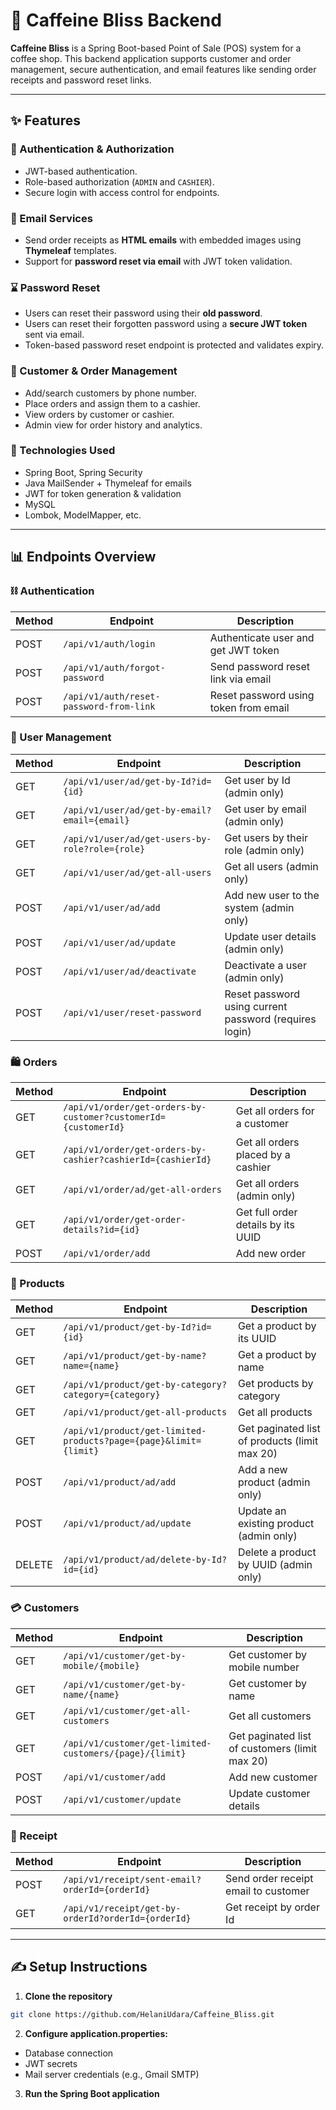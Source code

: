 # 🍫 Caffeine Bliss Backend

**Caffeine Bliss** is a Spring Boot-based Point of Sale (POS) system for a coffee shop. This backend application supports customer and order management, secure authentication, and email features like sending order receipts and password reset links.

---

## ✨ Features

### 👤 Authentication & Authorization
- JWT-based authentication.
- Role-based authorization (`ADMIN` and `CASHIER`).
- Secure login with access control for endpoints.

### 📧 Email Services
- Send order receipts as **HTML emails** with embedded images using **Thymeleaf** templates.
- Support for **password reset via email** with JWT token validation.

### ⌛ Password Reset
- Users can reset their password using their **old password**.
- Users can reset their forgotten password using a **secure JWT token** sent via email.
- Token-based password reset endpoint is protected and validates expiry.

### 💼 Customer & Order Management
- Add/search customers by phone number.
- Place orders and assign them to a cashier.
- View orders by customer or cashier.
- Admin view for order history and analytics.

### 📃 Technologies Used
- Spring Boot, Spring Security
- Java MailSender + Thymeleaf for emails
- JWT for token generation & validation
- MySQL
- Lombok, ModelMapper, etc.

---

## 📊 Endpoints Overview

### ⛓ Authentication
| Method | Endpoint | Description |
|--------|----------|-------------|
| POST | `/api/v1/auth/login` | Authenticate user and get JWT token |
| POST | `/api/v1/auth/forgot-password` | Send password reset link via email |
| POST | `/api/v1/auth/reset-password-from-link` | Reset password using token from email |

### 🔐 User Management
| Method | Endpoint | Description |
|--------|----------|-------------|
| GET | `/api/v1/user/ad/get-by-Id?id={id}` | Get user by Id (admin only) |
| GET | `/api/v1/user/ad/get-by-email?email={email}` | Get user by email (admin only) |
| GET | `/api/v1/user/ad/get-users-by-role?role={role}` | Get users by their role (admin only) |
| GET | `/api/v1/user/ad/get-all-users` | Get all users (admin only) |
| POST | `/api/v1/user/ad/add` | Add new user to the system (admin only) |
| POST | `/api/v1/user/ad/update` | Update user details (admin only) |
| POST | `/api/v1/user/ad/deactivate` | Deactivate a user (admin only) |
| POST | `/api/v1/user/reset-password` | Reset password using current password (requires login) |

### 🛍️ Orders
| Method | Endpoint | Description |
|--------|----------|-------------|
| GET | `/api/v1/order/get-orders-by-customer?customerId={customerId}` | Get all orders for a customer |
| GET | `/api/v1/order/get-orders-by-cashier?cashierId={cashierId}` | Get all orders placed by a cashier |
| GET | `/api/v1/order/ad/get-all-orders` | Get all orders (admin only) |
| GET | `/api/v1/order/get-order-details?id={id}` | Get full order details by its UUID |
| POST | `/api/v1/order/add` | Add new order |

### 🍩 Products
| Method | Endpoint | Description |
|--------|----------|-------------|
| GET | `/api/v1/product/get-by-Id?id={id}` | Get a product by its UUID |
| GET | `/api/v1/product/get-by-name?name={name}` | Get a product by name |
| GET | `/api/v1/product/get-by-category?category={category}` | Get products by category |
| GET | `/api/v1/product/get-all-products` | Get all products |
| GET | `/api/v1/product/get-limited-products?page={page}&limit={limit}` | Get paginated list of products (limit max 20) |
| POST | `/api/v1/product/ad/add` | Add a new product (admin only) |
| POST | `/api/v1/product/ad/update` | Update an existing product (admin only) |
| DELETE | `/api/v1/product/ad/delete-by-Id?id={id}` | Delete a product by UUID (admin only) |

### 💳 Customers
| Method | Endpoint | Description |
|--------|----------|-------------|
| GET | `/api/v1/customer/get-by-mobile/{mobile}` | Get customer by mobile number |
| GET | `/api/v1/customer/get-by-name/{name}` | Get customer by name |
| GET | `/api/v1/customer/get-all-customers` | Get all customers |
| GET | `/api/v1/customer/get-limited-customers/{page}/{limit}` | Get paginated list of customers (limit max 20) |
| POST | `/api/v1/customer/add` | Add new customer |
| POST | `/api/v1/customer/update` | Update customer details |

### 📧 Receipt
| Method | Endpoint | Description |
|--------|----------|-------------|
| POST | `/api/v1/receipt/sent-email?orderId={orderId}` | Send order receipt email to customer |
| GET | `/api/v1/receipt/get-by-orderId?orderId={orderId}` | Get receipt by order Id |

---

## ✍️ Setup Instructions

1. **Clone the repository**
```bash
git clone https://github.com/HelaniUdara/Caffeine_Bliss.git
```
2. **Configure application.properties:**
- Database connection
- JWT secrets
- Mail server credentials (e.g., Gmail SMTP)
  
3. **Run the Spring Boot application**
